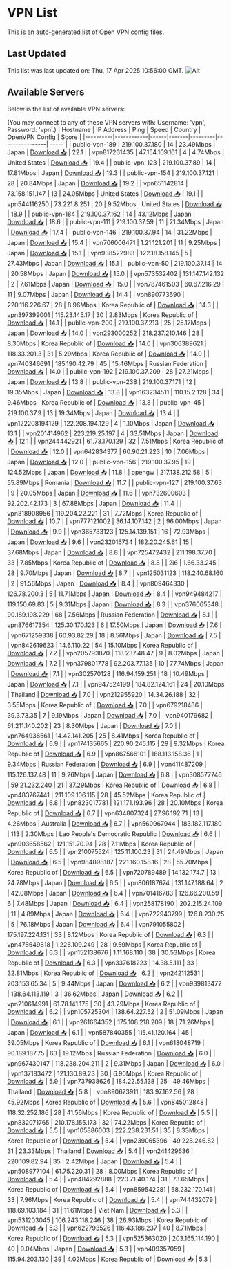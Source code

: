 # VPN List

This is an auto-generated list of Open VPN config files.

## Last Updated

This list was last updated on: Thu, 17 Apr 2025 10:56:00 GMT.
![Alt](https://repobeats.axiom.co/api/embed/186b98318ef1479477931607c1ad7d823f12451f.svg "Repobeats analytics image")

## Available Servers

Below is the list of available VPN servers:

(You may connect to any of these VPN servers with: Username: 'vpn', Password: 'vpn'.)
| Hostname | IP Address | Ping | Speed | Country | OpenVPN Config | Score |
|----------|------------|------|-------|---------|----------------| ----- |
| public-vpn-189 | 219.100.37.180 | 14 | 23.49Mbps | Japan | [Download 📥](./configs/server_0_JP.ovpn) | 22.1 |
| vpn817261435 | 47.154.109.161 | 4 | 4.74Mbps | United States | [Download 📥](./configs/server_1_US.ovpn) | 19.4 |
| public-vpn-123 | 219.100.37.89 | 14 | 17.81Mbps | Japan | [Download 📥](./configs/server_2_JP.ovpn) | 19.3 |
| public-vpn-154 | 219.100.37.121 | 28 | 20.84Mbps | Japan | [Download 📥](./configs/server_3_JP.ovpn) | 19.2 |
| vpn651142814 | 73.158.151.147 | 13 | 24.05Mbps | United States | [Download 📥](./configs/server_4_US.ovpn) | 19.1 |
| vpn544116250 | 73.221.8.251 | 20 | 9.52Mbps | United States | [Download 📥](./configs/server_5_US.ovpn) | 18.9 |
| public-vpn-184 | 219.100.37.162 | 14 | 43.12Mbps | Japan | [Download 📥](./configs/server_6_JP.ovpn) | 18.6 |
| public-vpn-111 | 219.100.37.59 | 11 | 21.34Mbps | Japan | [Download 📥](./configs/server_7_JP.ovpn) | 17.4 |
| public-vpn-146 | 219.100.37.94 | 14 | 31.22Mbps | Japan | [Download 📥](./configs/server_8_JP.ovpn) | 15.4 |
| vpn706006471 | 1.21.121.201 | 11 | 9.25Mbps | Japan | [Download 📥](./configs/server_9_JP.ovpn) | 15.1 |
| vpn938522983 | 122.18.158.145 | 5 | 27.43Mbps | Japan | [Download 📥](./configs/server_10_JP.ovpn) | 15.1 |
| public-vpn-50 | 219.100.37.14 | 14 | 20.58Mbps | Japan | [Download 📥](./configs/server_11_JP.ovpn) | 15.0 |
| vpn573532402 | 131.147.142.132 | 2 | 7.61Mbps | Japan | [Download 📥](./configs/server_12_JP.ovpn) | 15.0 |
| vpn787461503 | 60.67.216.29 | 11 | 9.07Mbps | Japan | [Download 📥](./configs/server_13_JP.ovpn) | 14.4 |
| vpn890773690 | 220.116.226.67 | 28 | 8.96Mbps | Korea Republic of | [Download 📥](./configs/server_14_KR.ovpn) | 14.3 |
| vpn397399001 | 115.23.145.17 | 30 | 2.83Mbps | Korea Republic of | [Download 📥](./configs/server_15_KR.ovpn) | 14.1 |
| public-vpn-200 | 219.100.37.213 | 25 | 25.17Mbps | Japan | [Download 📥](./configs/server_16_JP.ovpn) | 14.0 |
| vpn293000252 | 218.237.210.146 | 28 | 8.30Mbps | Korea Republic of | [Download 📥](./configs/server_17_KR.ovpn) | 14.0 |
| vpn306389621 | 118.33.201.3 | 31 | 5.29Mbps | Korea Republic of | [Download 📥](./configs/server_18_KR.ovpn) | 14.0 |
| vpn740346691 | 185.190.42.79 | 45 | 15.46Mbps | Russian Federation | [Download 📥](./configs/server_19_RU.ovpn) | 14.0 |
| public-vpn-192 | 219.100.37.209 | 28 | 27.21Mbps | Japan | [Download 📥](./configs/server_20_JP.ovpn) | 13.8 |
| public-vpn-238 | 219.100.37.171 | 12 | 19.35Mbps | Japan | [Download 📥](./configs/server_21_JP.ovpn) | 13.8 |
| vpn163234511 | 110.15.2.128 | 34 | 9.46Mbps | Korea Republic of | [Download 📥](./configs/server_22_KR.ovpn) | 13.8 |
| public-vpn-45 | 219.100.37.9 | 13 | 19.34Mbps | Japan | [Download 📥](./configs/server_23_JP.ovpn) | 13.4 |
| vpn122208194129 | 122.208.194.129 | 4 | 1.10Mbps | Japan | [Download 📥](./configs/server_24_JP.ovpn) | 13.1 |
| vpn201414962 | 223.219.25.197 | 4 | 33.51Mbps | Japan | [Download 📥](./configs/server_25_JP.ovpn) | 12.1 |
| vpn244442921 | 61.73.170.129 | 32 | 7.51Mbps | Korea Republic of | [Download 📥](./configs/server_26_KR.ovpn) | 12.0 |
| vpn642834377 | 60.90.21.223 | 10 | 7.06Mbps | Japan | [Download 📥](./configs/server_27_JP.ovpn) | 12.0 |
| public-vpn-156 | 219.100.37.95 | 19 | 124.52Mbps | Japan | [Download 📥](./configs/server_28_JP.ovpn) | 11.8 |
| opengw | 217.138.212.58 | 5 | 55.89Mbps | Romania | [Download 📥](./configs/server_29_RO.ovpn) | 11.7 |
| public-vpn-127 | 219.100.37.63 | 9 | 20.05Mbps | Japan | [Download 📥](./configs/server_30_JP.ovpn) | 11.6 |
| vpn732600603 | 92.202.42.173 | 3 | 67.88Mbps | Japan | [Download 📥](./configs/server_31_JP.ovpn) | 11.4 |
| vpn318908956 | 119.204.22.221 | 31 | 7.72Mbps | Korea Republic of | [Download 📥](./configs/server_32_KR.ovpn) | 10.7 |
| vpn777121002 | 36.14.107.142 | 2 | 96.00Mbps | Japan | [Download 📥](./configs/server_33_JP.ovpn) | 9.9 |
| vpn365733123 | 125.14.139.151 | 16 | 72.93Mbps | Japan | [Download 📥](./configs/server_34_JP.ovpn) | 9.6 |
| vpn232016734 | 182.20.245.61 | 15 | 37.68Mbps | Japan | [Download 📥](./configs/server_35_JP.ovpn) | 8.8 |
| vpn725472432 | 211.198.37.70 | 33 | 7.85Mbps | Korea Republic of | [Download 📥](./configs/server_36_KR.ovpn) | 8.8 |
| 2i6 | 1.66.33.245 | 28 | 9.70Mbps | Japan | [Download 📥](./configs/server_37_JP.ovpn) | 8.7 |
| vpn125031123 | 118.240.68.160 | 2 | 91.56Mbps | Japan | [Download 📥](./configs/server_38_JP.ovpn) | 8.4 |
| vpn809464330 | 126.78.200.3 | 5 | 11.71Mbps | Japan | [Download 📥](./configs/server_39_JP.ovpn) | 8.4 |
| vpn949484217 | 119.150.69.83 | 5 | 9.31Mbps | Japan | [Download 📥](./configs/server_40_JP.ovpn) | 8.3 |
| vpn376065348 | 90.189.198.229 | 68 | 7.56Mbps | Russian Federation | [Download 📥](./configs/server_41_RU.ovpn) | 8.1 |
| vpn876617354 | 125.30.170.123 | 6 | 17.50Mbps | Japan | [Download 📥](./configs/server_42_JP.ovpn) | 7.6 |
| vpn671259338 | 60.93.82.29 | 18 | 8.56Mbps | Japan | [Download 📥](./configs/server_43_JP.ovpn) | 7.5 |
| vpn842619623 | 14.6.110.22 | 54 | 15.10Mbps | Korea Republic of | [Download 📥](./configs/server_44_KR.ovpn) | 7.2 |
| vpn205793870 | 118.237.48.47 | 9 | 8.02Mbps | Japan | [Download 📥](./configs/server_45_JP.ovpn) | 7.2 |
| vpn379801778 | 92.203.77.135 | 10 | 77.74Mbps | Japan | [Download 📥](./configs/server_46_JP.ovpn) | 7.1 |
| vpn302570128 | 116.94.159.251 | 18 | 10.49Mbps | Japan | [Download 📥](./configs/server_47_JP.ovpn) | 7.1 |
| vpn947524199 | 184.82.124.161 | 24 | 20.10Mbps | Thailand | [Download 📥](./configs/server_48_TH.ovpn) | 7.0 |
| vpn212955920 | 14.34.26.188 | 32 | 3.55Mbps | Korea Republic of | [Download 📥](./configs/server_49_KR.ovpn) | 7.0 |
| vpn679218486 | 39.3.73.35 | 7 | 9.19Mbps | Japan | [Download 📥](./configs/server_50_JP.ovpn) | 7.0 |
| vpn940179682 | 61.211.140.202 | 23 | 8.30Mbps | Japan | [Download 📥](./configs/server_51_JP.ovpn) | 7.0 |
| vpn764936561 | 14.42.141.205 | 25 | 8.41Mbps | Korea Republic of | [Download 📥](./configs/server_52_KR.ovpn) | 6.9 |
| vpn174135665 | 220.90.245.115 | 29 | 9.32Mbps | Korea Republic of | [Download 📥](./configs/server_53_KR.ovpn) | 6.9 |
| vpn867566101 | 188.113.158.36 | 1 | 9.34Mbps | Russian Federation | [Download 📥](./configs/server_54_RU.ovpn) | 6.9 |
| vpn411487209 | 115.126.137.48 | 11 | 9.26Mbps | Japan | [Download 📥](./configs/server_55_JP.ovpn) | 6.8 |
| vpn308577746 | 59.21.232.240 | 21 | 37.29Mbps | Korea Republic of | [Download 📥](./configs/server_56_KR.ovpn) | 6.8 |
| vpn483767441 | 211.109.106.115 | 28 | 45.52Mbps | Korea Republic of | [Download 📥](./configs/server_57_KR.ovpn) | 6.8 |
| vpn823017781 | 121.171.193.96 | 28 | 20.10Mbps | Korea Republic of | [Download 📥](./configs/server_58_KR.ovpn) | 6.7 |
| vpn634807324 | 27.96.192.71 | 13 | 4.26Mbps | Australia | [Download 📥](./configs/server_59_AU.ovpn) | 6.7 |
| vpn560967944 | 183.182.117.180 | 113 | 2.30Mbps | Lao People's Democratic Republic | [Download 📥](./configs/server_60_LA.ovpn) | 6.6 |
| vpn903658562 | 121.151.70.94 | 28 | 7.11Mbps | Korea Republic of | [Download 📥](./configs/server_61_KR.ovpn) | 6.5 |
| vpn210075524 | 125.11.100.23 | 31 | 24.49Mbps | Japan | [Download 📥](./configs/server_62_JP.ovpn) | 6.5 |
| vpn984898187 | 221.160.158.16 | 28 | 55.70Mbps | Korea Republic of | [Download 📥](./configs/server_63_KR.ovpn) | 6.5 |
| vpn720789489 | 14.132.174.7 | 13 | 24.78Mbps | Japan | [Download 📥](./configs/server_64_JP.ovpn) | 6.5 |
| vpn806187674 | 131.147.188.64 | 2 | 42.08Mbps | Japan | [Download 📥](./configs/server_65_JP.ovpn) | 6.4 |
| vpn701416783 | 126.66.200.59 | 6 | 7.48Mbps | Japan | [Download 📥](./configs/server_66_JP.ovpn) | 6.4 |
| vpn258178190 | 202.215.24.109 | 11 | 4.89Mbps | Japan | [Download 📥](./configs/server_67_JP.ovpn) | 6.4 |
| vpn722943799 | 126.8.230.25 | 5 | 76.18Mbps | Japan | [Download 📥](./configs/server_68_JP.ovpn) | 6.4 |
| vpn791055802 | 175.197.224.131 | 33 | 8.12Mbps | Korea Republic of | [Download 📥](./configs/server_69_KR.ovpn) | 6.3 |
| vpn478649818 | 1.226.109.249 | 28 | 9.59Mbps | Korea Republic of | [Download 📥](./configs/server_70_KR.ovpn) | 6.3 |
| vpn152138676 | 1.11.168.110 | 38 | 30.53Mbps | Korea Republic of | [Download 📥](./configs/server_71_KR.ovpn) | 6.3 |
| vpn337618223 | 14.38.5.111 | 33 | 32.81Mbps | Korea Republic of | [Download 📥](./configs/server_72_KR.ovpn) | 6.2 |
| vpn242112531 | 203.153.65.34 | 5 | 9.44Mbps | Japan | [Download 📥](./configs/server_73_JP.ovpn) | 6.2 |
| vpn939813472 | 138.64.113.119 | 3 | 36.62Mbps | Japan | [Download 📥](./configs/server_74_JP.ovpn) | 6.2 |
| vpn210614991 | 61.78.141.175 | 30 | 43.29Mbps | Korea Republic of | [Download 📥](./configs/server_75_KR.ovpn) | 6.2 |
| vpn105725304 | 138.64.227.52 | 2 | 51.09Mbps | Japan | [Download 📥](./configs/server_76_JP.ovpn) | 6.1 |
| vpn261664352 | 175.108.218.209 | 18 | 71.26Mbps | Japan | [Download 📥](./configs/server_77_JP.ovpn) | 6.1 |
| vpn587840355 | 115.41.120.164 | 45 | 39.05Mbps | Korea Republic of | [Download 📥](./configs/server_78_KR.ovpn) | 6.1 |
| vpn618048719 | 90.189.187.75 | 63 | 19.12Mbps | Russian Federation | [Download 📥](./configs/server_79_RU.ovpn) | 6.0 |
| vpn967430147 | 118.238.204.211 | 2 | 9.31Mbps | Japan | [Download 📥](./configs/server_80_JP.ovpn) | 6.0 |
| vpn137183472 | 121.130.89.23 | 30 | 6.90Mbps | Korea Republic of | [Download 📥](./configs/server_81_KR.ovpn) | 5.9 |
| vpn737938626 | 184.22.55.138 | 25 | 49.46Mbps | Thailand | [Download 📥](./configs/server_82_TH.ovpn) | 5.8 |
| vpn890673911 | 183.97.162.56 | 28 | 45.92Mbps | Korea Republic of | [Download 📥](./configs/server_83_KR.ovpn) | 5.6 |
| vpn845012848 | 118.32.252.186 | 28 | 41.56Mbps | Korea Republic of | [Download 📥](./configs/server_84_KR.ovpn) | 5.5 |
| vpn832071765 | 210.178.155.173 | 32 | 74.22Mbps | Korea Republic of | [Download 📥](./configs/server_85_KR.ovpn) | 5.5 |
| vpn105886003 | 222.238.231.51 | 35 | 8.33Mbps | Korea Republic of | [Download 📥](./configs/server_86_KR.ovpn) | 5.4 |
| vpn239065396 | 49.228.246.82 | 31 | 23.33Mbps | Thailand | [Download 📥](./configs/server_87_TH.ovpn) | 5.4 |
| vpn241429636 | 220.109.82.94 | 35 | 2.42Mbps | Japan | [Download 📥](./configs/server_88_JP.ovpn) | 5.4 |
| vpn508977104 | 61.75.220.31 | 28 | 8.00Mbps | Korea Republic of | [Download 📥](./configs/server_89_KR.ovpn) | 5.4 |
| vpn484292888 | 220.71.40.174 | 31 | 73.65Mbps | Korea Republic of | [Download 📥](./configs/server_90_KR.ovpn) | 5.4 |
| vpn859542281 | 58.232.170.141 | 33 | 7.96Mbps | Korea Republic of | [Download 📥](./configs/server_91_KR.ovpn) | 5.4 |
| vpn744432079 | 118.69.103.184 | 31 | 11.61Mbps | Viet Nam | [Download 📥](./configs/server_92_VN.ovpn) | 5.3 |
| vpn531203045 | 106.243.118.246 | 38 | 26.93Mbps | Korea Republic of | [Download 📥](./configs/server_93_KR.ovpn) | 5.3 |
| vpn622793526 | 116.43.186.237 | 40 | 8.71Mbps | Korea Republic of | [Download 📥](./configs/server_94_KR.ovpn) | 5.3 |
| vpn525363020 | 203.165.114.190 | 40 | 9.04Mbps | Japan | [Download 📥](./configs/server_95_JP.ovpn) | 5.3 |
| vpn409357059 | 115.94.203.130 | 39 | 4.02Mbps | Korea Republic of | [Download 📥](./configs/server_96_KR.ovpn) | 5.3 |
